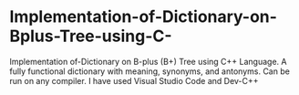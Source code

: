 # Implementation-of-Dictionary-on-Bplus-Tree-using-C-
Implementation of-Dictionary on B-plus (B+) Tree using C++ Language.
A fully functional dictionary with meaning, synonyms, and antonyms.
Can be run on any compiler. I have used Visual Studio Code and Dev-C++
